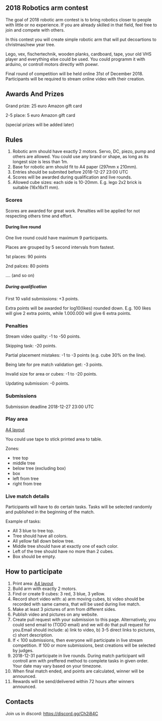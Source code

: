 ## 2018 Robotics arm contest

The goal of 2018 robotic arm contest is to bring robotics closer to people with little or no experience. If you are already skilled in that field, feel free to join and compete with others. 

In this contest you will create simple robotic arm that will put decoartions to christmas/new year tree. 

Lego, vex, fischertechnik, wooden planks, cardboard, tape, your old VHS player and everything else could be used. You could programm it with arduino, or controll motors directly with poewr. 

Final round of competition will be held online 31st of December 2018. Participants will be required to stream online video with their creation.


## Awards And Prizes

Grand prize: 25 euro Amazon gift card

2-5 place: 5 euro Amazon gift card

(special prizes will be added later)

## Rules 

1. Robotic arm should have exactly 2 motors. Servo, DC, piezo, pump and others are allowed. You could use any brand or shape, as long as its longest size is less than 1m.
2. Base for robotic arm should fit to A4 paper (297mm x 210mm).
3. Entries should be submited before 2018-12-27 23:00 UTC
4. Scores will be awarded during qualification and live rounds.
5. Allowed cube sizes: each side is 10-20mm. E.g. lego 2x2 brick is suitable (16x16x11 mm).

### Scores

Scores are awarded for great work. Penalties will be applied for not respecting others time and effort.

#### During live round

One live round could have maximum 9 participants.

Places are grouped by 5 second intervals from fastest. 

1st places: 90 points

2nd palces: 80 points

.... (and so on)



##### During qualification

First 10 valid submissions: +3 points.

Extra points will be awarded for log10(likes) rounded down. E.g. 100 likes will give 2 extra points, while 1.000.000 will give 6 extra points.



### Penalties

Stream video quality: -1 to -50 points.

Skipping task: -20 points.

Partial placement mistakes: -1 to -3 points (e.g. cube 30% on the line).

Being late for pre match validation get: -3 points.

Invalid size for area or cubes: -1 to -20 points.

Updating submission: -0 points.





### Submissions

Submission deadline 2018-12-27 23:00 UTC

 
### Play area

[A4 layout](layout-tree.pdf)

You could use tape to stick printed area to table.

Zones: 
 - tree top
 - middle tree
 - below tree (excluding box)
 - box
 - left from tree
 - right from tree
 
 
 ### Live match details

Participants will have to do certain tasks. Tasks will be selected randomly and published in the beginning of the match.

Example of tasks:
 - All 3 blue to tree top.
 - Tree should have all colors.
 - All yellow fall down below tree.
 - Middle tree should have at exactly one of each color.
 - Left of the tree should have no more than 2 cubes.
 - Box should be empty.


## How to participate

1. Print area: [A4 layout](layout-tree.pdf)
2. Build arm with exactly 2 motors.
3. Find or create 9 cubes: 3 red, 3 blue, 3 yellow. 
4. Record short video with:
  a) arm moving cubes,
  b) video should be recorded with same camera, that will be used during live match.
5. Make at least 3 pictures of arm from different sides.
6. Publish video and pictures on any website. 
7. Create pull request with your submission to this page. Alternatively, you could send email to (TODO email) and we will do that pull request for you.Email should include:
  a) link to video,
  b) 3-5 direct links to pictures,
  c) short description.
8. If < 100 submissions, then everyone will participate in live stream competition. If 100 or more submissions, best creations will be selected by judges. 
9. 2018-12-31 participate in live rounds. During match participant will controll arm with preffered method to complete tasks in given order. Your date may vary based on your timezone.
10. When final  match ended, and points are calculated, winner will be announced. 
11. Rewards will be send/delivered within 72 hours after winners announced.

## Contacts

Join us in discord: https://discord.gg/Ch2j84C

